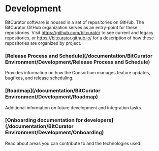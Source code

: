 Development
===========





BitCurator software is housed in a set of repositories on GitHub. The BitCurator GitHub organization serves as an entry-point for these repositories. Visit <https://github.com/bitcurator> to see current and legacy repositories, or <https://bitcurator.github.io/> for a description of how these repositories are organized by project.

### [Release Process and Schedule](/documentation/BitCurator Environment/Development/Release Process and Schedule)

Provides information on how the Consortium manages feature updates, bugfixes, and release scheduling.

### [Roadmap](/documentation/BitCurator Environment/Development/Roadmap)

Additional information on future development and integration tasks.

### [Onboarding documentation for developers](/documentation/BitCurator Environment/Development/Onboarding)

Read about areas you can contribute to and the technologies used.

  











